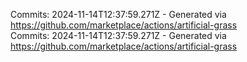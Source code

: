 Commits: 2024-11-14T12:37:59.271Z - Generated via https://github.com/marketplace/actions/artificial-grass
<br>
Commits: 2024-11-14T12:37:59.271Z - Generated via https://github.com/marketplace/actions/artificial-grass
<br>
